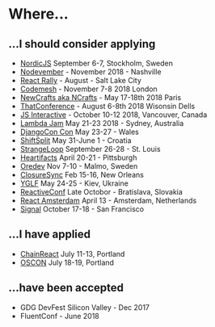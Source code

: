 # Where...

## ...I should consider applying

- [NordicJS](https://vimeo.com/68470326) September 6-7, Stockholm, Sweden
- [Nodevember](http://nodevember.org/) - November 2018 - Nashville
- [React Rally](http://www.reactrally.com/) - August - Salt Lake City
- [Codemesh](http://www.codemesh.io/) - November 7-8 2018 London
- [NewCrafts aka NCrafts](http://ncrafts.io/) - May 17-18th 2018 Paris
- [ThatConference](https://www.thatconference.com/) - August 6-8th 2018 Wisonsin Dells
- [JS Interactive](https://events.linuxfoundation.org/events/js-interactive-2018/) - October 10-12 2018, Vancouver, Canada
- [Lambda Jam](http://lambdajam.yowconference.com.au/) May 21-23 2018 - Sydney, Australia
- [DjangoCon Con](https://2018.djangocontent.eu/hd/cfp) May 23-27 - Wales
- [ShiftSplit](https://shift.codeanywhere.com/) May 31-June 1 - Croatia
- [StrangeLoop](https://www.thestrangeloop.com/) September 26-28 - St. Louis
- [Heartifacts](https://codeandsupply.co/heartifacts) April 20-21 - Pittsburgh
- [Oredev](http://www.oredev.org/) Nov 7-10 - Malmo, Sweden
- [ClosureSync](https://clojuresync.com/speakers/) Feb 15-16, New Orleans
- [YGLF](http://yglf.com.ua/) May 24-25 - Kiev, Ukraine
- [ReactiveConf](https://reactiveconf.com/) Late Octobor - Bratislava, Slovakia
- [React Amsterdam](https://react.amsterdam/) April 13 - Amsterdam, Netherlands
- [Signal](https://signal.twilio.com/) October 17-18 - San Francisco

## ...I have applied

- [ChainReact](https://infinite.red/ChainReactConf) July 11-13, Portland
- [OSCON](https://conferences.oreilly.com/oscon/oscon-or/public/cfp/615?cmp=tw-prog-confpro-info-osor18_os_cfp) July 18-19, Portland

## ...have been accepted

- GDG DevFest Silicon Valley - Dec 2017
- FluentConf - June 2018
